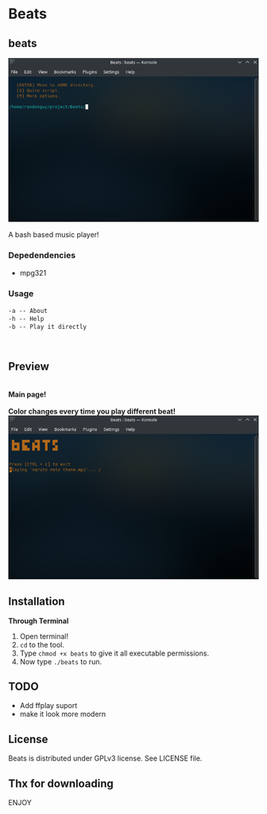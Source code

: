 # Beats
## beats
![Beats](src/beatsimg1.png)

A bash based music player!
<br>

### Depedendencies

- mpg321

### Usage
``` 
-a -- About
-h -- Help
-b -- Play it directly 
```
<br>

## Preview
<br>
<b>Main page!</b><br>


<br>
<b>Color changes every time you play different beat!</b><br>
<img src="https://github.com/Randomguy-8/Beats/blob/main/src/beats.gif">
<br>

## Installation
<b>Through Terminal</b>
1) Open terminal!
2) `cd` to the tool.
3) Type `chmod +x beats` to give it all executable permissions.
4) Now type `./beats` to run.<br>

## TODO
- Add ffplay suport
- make it look more modern
## License
Beats is distributed under GPLv3 license. See LICENSE file.


## Thx for downloading
ENJOY
